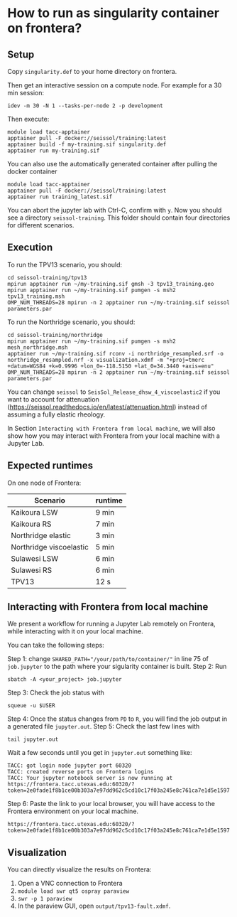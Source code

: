 # How to run as singularity container on frontera?

## Setup
Copy `singularity.def` to your home directory on frontera.

Then get an interactive session on a compute node. For example for a 30 min session:
```
idev -m 30 -N 1 --tasks-per-node 2 -p development
```

Then execute: 

```
module load tacc-apptainer
apptainer pull -F docker://seissol/training:latest
apptainer build -f my-training.sif singularity.def
apptainer run my-training.sif
```

You can also use the automatically generated container after pulling the docker container 

```
module load tacc-apptainer
apptainer pull -F docker://seissol/training:latest
apptainer run training_latest.sif
```

You can abort the jupyter lab with Ctrl-C, confirm with `y`.
Now you should see a directory `seissol-training`.
This folder should contain four directories for different scenarios.

## Execution

To run the TPV13 scenario, you should:

```
cd seissol-training/tpv13
mpirun apptainer run ~/my-training.sif gmsh -3 tpv13_training.geo
mpirun apptainer run ~/my-training.sif pumgen -s msh2 tpv13_training.msh
OMP_NUM_THREADS=28 mpirun -n 2 apptainer run ~/my-training.sif seissol parameters.par
```

To run the Northridge scenario, you should:

```
cd seissol-training/northridge
mpirun apptainer run ~/my-training.sif pumgen -s msh2 mesh_northridge.msh
apptainer run ~/my-training.sif rconv -i northridge_resampled.srf -o northridge_resampled.nrf -x visualization.xdmf -m "+proj=tmerc +datum=WGS84 +k=0.9996 +lon_0=-118.5150 +lat_0=34.3440 +axis=enu"
OMP_NUM_THREADS=28 mpirun -n 2 apptainer run ~/my-training.sif seissol parameters.par
```
You can change `seissol` to `SeisSol_Release_dhsw_4_viscoelastic2` if you want to account for attenuation (https://seissol.readthedocs.io/en/latest/attenuation.html) instead of assuming a fully elastic rheology.

In Section `Interacting with Frontera from local machine`, we will also show how you may interact with Frontera from your local machine with a Jupyter Lab.

## Expected runtimes

On one node of Frontera:

Scenario                | runtime
------------------------|---------
Kaikoura LSW            | 9 min
Kaikoura RS             | 7 min
Northridge elastic      | 3 min
Northridge viscoelastic | 5 min
Sulawesi LSW            | 6 min
Sulawesi RS             | 6 min
TPV13                   | 12 s

## Interacting with Frontera from local machine
We present a workflow for running a Jupyter Lab remotely on Frontera, while interacting with it on your local machine.

You can take the following steps:

Step 1: change `SHARED_PATH="/your/path/to/container/"` in line 75 of `job.jupyter` to the path where your sigularity container is built.
Step 2: Run
```
sbatch -A <your_project> job.jupyter
```
Step 3: Check the job status with
```
squeue -u $USER
```
Step 4: Once the status changes from `PD` to `R`, you will find the job output in a generated file `jupyter.out`.
Step 5: Check the last few lines with
```
tail jupyter.out
```
Wait a few seconds until you get in `jupyter.out` something like:
```
TACC: got login node jupyter port 60320
TACC: created reverse ports on Frontera logins
TACC: Your jupyter notebook server is now running at https://frontera.tacc.utexas.edu:60320/?token=2e0fade1f8b1ce00b303a7e97dd962c5cd10c17f03a245e8c761ca7e1d5e1597
```
Step 6: Paste the link to your local browser, you will have access to the Frontera environment on your local machine.
```
https://frontera.tacc.utexas.edu:60320/?token=2e0fade1f8b1ce00b303a7e97dd962c5cd10c17f03a245e8c761ca7e1d5e1597
```

## Visualization

You can directly visualize the results on Frontera:

1. Open a VNC connection to Frontera
2. `module load swr qt5 ospray paraview`
3. `swr -p 1 paraview`
4. In the paraview GUI, open `output/tpv13-fault.xdmf`.



